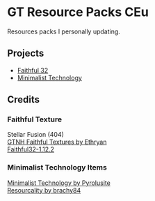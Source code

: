 
# GT Resource Packs CEu
Resources packs I personally updating.

## Projects
- [Faithful 32](https://github.com/ElMuTaun/GT-Faithful-32-CEu)
- [Minimalist Technology](https://github.com/ElMuTaun/Minimalist-Technology-CEu-items)

## Credits
### Faithful Texture
Stellar Fusion (404)  
[GTNH Faithful Textures by Ethryan](https://github.com/Ethryan/GTNH-Faithful-Textures)  
[Faithful32-1.12.2](https://github.com/F32Organization/Faithful32-1.12.2)  

### Minimalist Technology Items
[Minimalist Technology by Pyrolusite](https://forum.industrial-craft.net/thread/10612-16x-minimalist-technology-gt6-gt5e/)  
[Resourcality by brachy84](https://www.curseforge.com/minecraft/texture-packs/zedtech)  

